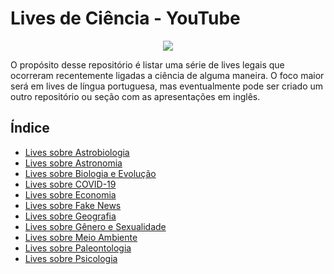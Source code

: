 # Lives de Ciência - YouTube

<div align="center">
  <img src="https://universodiscreto.com/images/science.gif" />
</div>

O propósito desse repositório é listar uma série de lives legais que ocorreram recentemente ligadas a ciência de alguma maneira. O foco maior será em lives de língua portuguesa, mas eventualmente pode ser criado um outro repositório ou seção com as apresentações em inglês.

## Índice

* [Lives sobre Astrobiologia](https://github.com/lucaslattari/Youtube-Live-Science/blob/master/astrobiologia.md)
* [Lives sobre Astronomia](https://github.com/lucaslattari/Youtube-Live-Science/blob/master/astronomia.md)
* [Lives sobre Biologia e Evolução](https://github.com/lucaslattari/Youtube-Live-Science/blob/master/biologia-e-evolucao.md)
* [Lives sobre COVID-19](https://github.com/lucaslattari/Youtube-Live-Science/blob/master/covid-19.md)
* [Lives sobre Economia](https://github.com/lucaslattari/Youtube-Live-Science/blob/master/economia.md)
* [Lives sobre Fake News](https://github.com/lucaslattari/Youtube-Live-Science/blob/master/fake-news.md)
* [Lives sobre Geografia](https://github.com/lucaslattari/Youtube-Live-Science/blob/master/geografia.md)
* [Lives sobre Gênero e Sexualidade](https://github.com/lucaslattari/Youtube-Live-Science/blob/master/g%C3%AAnero-e-sexualidade.md)
* [Lives sobre Meio Ambiente](https://github.com/lucaslattari/Youtube-Live-Science/blob/master/meio-ambiente.md)
* [Lives sobre Paleontologia](https://github.com/lucaslattari/Youtube-Live-Science/blob/master/paleontologia.md)
* [Lives sobre Psicologia](https://github.com/lucaslattari/Youtube-Live-Science/blob/master/psicologia.md)
